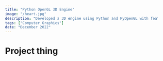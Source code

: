 ```yaml
---
title: "Python OpenGL 3D Engine"
image: "/heart.jpg"
description: "Developed a 3D engine using Python and PyOpenGL with features like ECS and LOD terrain."
tags: ["Computer Graphics"]
date: "December 2022"
---
```


# Project thing